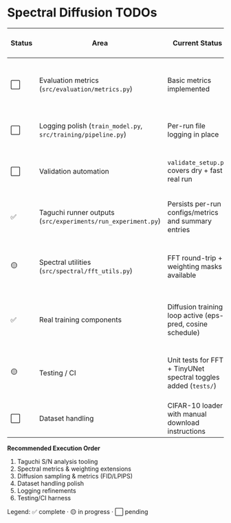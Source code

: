 # Spectral Diffusion TODOs

| Status | Area | Current Status | Immediate Next Step | Dependency | Notes / Implementation Tip |
| - | - | - | - | - | - |
| ⬜ | Evaluation metrics (`src/evaluation/metrics.py`) | Basic metrics implemented | Extend with dataset-aware stats (e.g., FID/LPIPS placeholders → real implementations) | Availability of metric dependencies | Use cached features to keep evaluation lightweight once implemented |
| ⬜ | Logging polish (`train_model.py`, `src/training/pipeline.py`) | Per-run file logging in place | Add optional console log level flag and structured JSON logs | Independent | Hook into CLI via `--log-level` to avoid noisy runs |
| ⬜ | Validation automation | `validate_setup.py` covers dry + fast real run | Integrate script into CI (GitHub Actions workflow) | Metrics + logging updates | Cache CIFAR-10 between CI runs or fall back to synthetic mode |
| ✅ | Taguchi runner outputs (`src/experiments/run_experiment.py`) | Persists per-run configs/metrics and summary entries | Add Taguchi S/N analysis and factor ranking utilities | Depends on metrics completeness | Artifacts now mirror single-run structure for downstream analysis |
| 🟡 | Spectral utilities (`src/spectral/fft_utils.py`) | FFT round-trip + weighting masks available | Expose richer weighting schemes and connect to spectral-aware losses | Independent | Current options: `enabled`, `normalize`, `weighting` (`none`, `radial`, `bandpass`) |
| ✅ | Real training components | Diffusion training loop active (eps-pred, cosine schedule) | Add v/x0 prediction options, sampling utilities, and image outputs | Spectral utilities upgrade | Maintain baseline `baseline_conv` path for synthetic quick tests |
| 🟡 | Testing / CI | Unit tests for FFT + TinyUNet spectral toggles added (`tests/`) | Add `tests/test_imports.py` and `tests/test_training_dryrun.py`; integrate pytest or simple runner | Validation script ready | Ensure determinism checks cover seeding and artifact generation |
| ⬜ | Dataset handling | CIFAR-10 loader with manual download instructions | Optionally enable auto-download flag and checksum validation | Network availability | Document dataset caching strategy for CI/local users |

**Recommended Execution Order**
1. Taguchi S/N analysis tooling
2. Spectral metrics & weighting extensions
3. Diffusion sampling & metrics (FID/LPIPS)
4. Dataset handling polish
5. Logging refinements
6. Testing/CI harness

Legend: ✅ complete · 🟡 in progress · ⬜ pending

